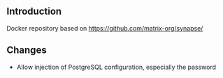 ## Introduction

Docker repository based on https://github.com/matrix-org/synapse/

## Changes

* Allow injection of PostgreSQL configuration, especially the password
